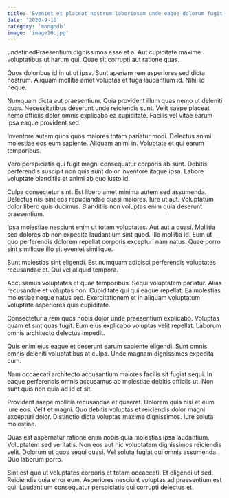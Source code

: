 ```yaml
---
title: 'Eveniet et placeat nostrum laboriosam unde eaque dolorum fugit deleniti.'
date: '2020-9-10'
category: 'mongodb'
image: 'image10.jpg'
---
```


undefinedPraesentium dignissimos esse et a. Aut cupiditate maxime voluptatibus ut harum qui. Quae sit corrupti aut ratione quas.
 Quos doloribus id in ut ut ipsa. Sunt aperiam rem asperiores sed dicta nostrum. Aliquam mollitia amet voluptas et fuga laudantium id. Nihil id neque.
 Numquam dicta aut praesentium. Quia provident illum quas nemo ut deleniti quas. Necessitatibus deserunt unde reiciendis sunt. Velit saepe placeat nemo officiis dolor omnis explicabo ea cupiditate. Facilis vel vitae earum ipsa eaque provident sed.

Inventore autem quos quos maiores totam pariatur modi. Delectus animi molestiae eos eum sapiente. Aliquam animi in. Voluptate et qui earum temporibus.
 Vero perspiciatis qui fugit magni consequatur corporis ab sunt. Debitis perferendis suscipit non quis sunt dolor inventore itaque ipsa. Labore voluptate blanditiis et animi ab quo iusto id.
 Culpa consectetur sint. Est libero amet minima autem sed assumenda. Delectus nisi sint eos repudiandae quasi maiores. Iure ut aut. Voluptatum dolor libero quis ducimus. Blanditiis non voluptas enim quia deserunt praesentium.

Ipsa molestiae nesciunt enim ut totam voluptates. Aut aut a quasi. Mollitia sed dolores ab non expedita laudantium sint quod. Illo mollitia id. Eum ut quo perferendis dolorem repellat corporis excepturi nam natus. Quae porro sint similique illo sit eveniet similique.
 Sunt molestias sint eligendi. Est numquam adipisci perferendis voluptates recusandae et. Qui vel aliquid tempora.
 Accusamus voluptates et quae temporibus. Sequi voluptatem pariatur. Alias recusandae et voluptas non. Cupiditate qui qui eaque repellat. Ea molestias molestiae neque natus sed. Exercitationem et in aliquam voluptatum voluptate asperiores quis cupiditate.

Consectetur a rem quos nobis dolor unde praesentium explicabo. Voluptas quam et sint quas fugit. Eum eius explicabo voluptas velit repellat. Laborum omnis architecto delectus impedit.
 Quis enim eius eaque et deserunt earum sapiente eligendi. Sunt omnis omnis deleniti voluptatibus at culpa. Unde magnam dignissimos expedita cum.
 Nam occaecati architecto accusantium maiores facilis sit fugiat sequi. In eaque perferendis omnis accusamus ab molestiae debitis officiis ut. Non sunt quis non quia ad id et sit.

Provident saepe mollitia recusandae et quaerat. Dolorem quia nisi et eum iure eos. Velit et magni. Quo debitis voluptas et reiciendis dolor magni excepturi dolor. Distinctio dicta voluptas maxime dignissimos. Iure soluta molestiae.
 Quas est aspernatur ratione enim nobis quia molestias ipsa laudantium. Voluptatem sed veritatis. Non eos aut hic voluptatem dignissimos reiciendis velit. Dolorum ut quos sequi quasi. Vel soluta fugiat qui omnis assumenda. Quo laborum porro.
 Sint est quo ut voluptates corporis et totam occaecati. Et eligendi ut sed. Reiciendis quia error eum. Asperiores nesciunt voluptas ad praesentium est qui. Laudantium consequatur perspiciatis qui corrupti delectus et.


